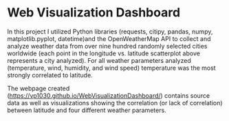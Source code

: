 # Web Visualization Dashboard

In this project I utilized Python libraries (requests, citipy, pandas, numpy, matplotlib.pyplot, datetime)and the OpenWeatherMap API to collect and analyze weather data from over nine hundred randomly selected cities worldwide (each point in the longitude vs. latitude scatterplot above represents a city analyzed). For all weather parameters analyzed (temperature, wind, humidity, and wind speed) temperature was the most strongly correlated to latitude.

The webpage created (https://vp1030.github.io/WebVisualizationDashboard/) contains source data as well as visualizations showing the correlation (or lack of correlation) between latitude and four different weather parameters.
